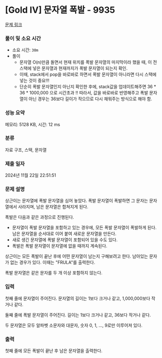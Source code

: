 # [Gold IV] 문자열 폭발 - 9935 

[문제 링크](https://www.acmicpc.net/problem/9935) 

### 풀이 및 소요 시간
- 소요 시간: `30m`
- 풀이
  - 문자열 O(n)만큼 돌면서 현재 위치를 폭발 문자열의 마지막이라 했을 때, 이 전 스택에 넣은 문자열과 현재까지가 폭발 문자열이 되는지 확인.
  - 이때, stack에서 pop을 바로바로 하면서 폭발 문자열이 아니라면 다시 스택에 넣는 것이 중요!!!
  - 단순히 폭발 문자열인지 아닌지 확인한 후에, stack값을 업데이트해주면 36 * 36 * 1000,000 으로 시간초과 !! 따라서, 값을 바로바로 반영해주고 폭발 문자열이 아닌 경우는 36보다 길이가 작으므로 다시 채워주는 방식으로 해야 함.

### 성능 요약

메모리: 5128 KB, 시간: 12 ms

### 분류

자료 구조, 스택, 문자열

### 제출 일자

2024년 11월 22일 22:51:51

### 문제 설명

<p>상근이는 문자열에 폭발 문자열을 심어 놓았다. 폭발 문자열이 폭발하면 그 문자는 문자열에서 사라지며, 남은 문자열은 합쳐지게 된다.</p>

<p>폭발은 다음과 같은 과정으로 진행된다.</p>

<ul>
	<li>문자열이 폭발 문자열을 포함하고 있는 경우에, 모든 폭발 문자열이 폭발하게 된다. 남은 문자열을 순서대로 이어 붙여 새로운 문자열을 만든다.</li>
	<li>새로 생긴 문자열에 폭발 문자열이 포함되어 있을 수도 있다.</li>
	<li>폭발은 폭발 문자열이 문자열에 없을 때까지 계속된다.</li>
</ul>

<p>상근이는 모든 폭발이 끝난 후에 어떤 문자열이 남는지 구해보려고 한다. 남아있는 문자가 없는 경우가 있다. 이때는 "FRULA"를 출력한다.</p>

<p>폭발 문자열은 같은 문자를 두 개 이상 포함하지 않는다.</p>

### 입력 

 <p>첫째 줄에 문자열이 주어진다. 문자열의 길이는 1보다 크거나 같고, 1,000,000보다 작거나 같다.</p>

<p>둘째 줄에 폭발 문자열이 주어진다. 길이는 1보다 크거나 같고, 36보다 작거나 같다.</p>

<p>두 문자열은 모두 알파벳 소문자와 대문자, 숫자 0, 1, ..., 9로만 이루어져 있다.</p>

### 출력 

 <p>첫째 줄에 모든 폭발이 끝난 후 남은 문자열을 출력한다.</p>

